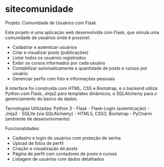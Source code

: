 # sitecomunidade
Projeto: Comunidade de Usuários com Flask

Este projeto é uma aplicação web desenvolvida com Flask, que simula uma comunidade de usuários onde é possível:
- Cadastrar e autenticar usuários
- Criar e visualizar posts (publicações)
- Listar todos os usuários registrados
- Exibir os cursos informados por cada usuário
- Contabilizar automaticamente a quantidade de posts e cursos por usuário
- Gerenciar perfis com foto e informações pessoais

A interface foi construída com HTML, CSS e Bootstrap, e o backend utiliza Python com Flask, Jinja2 para templates dinâmicos, e SQLAlchemy para o gerenciamento do banco de dados.

Tecnologias Utilizadas:
Python 3 - Flask - Flask-Login (autenticação) - Jinja2 - SQLite (via SQLAlchemy) - HTML5, CSS3, Bootstrap - PyCharm (ambiente de desenvolvimento)

Funcionalidades:
- Cadastro e login de usuários com proteção de senha
- Upload de fotos de perfil
- Criação e visualização de posts
- Página de perfil com contadores de posts e cursos
- Listagem de usuários com dados detalhados

